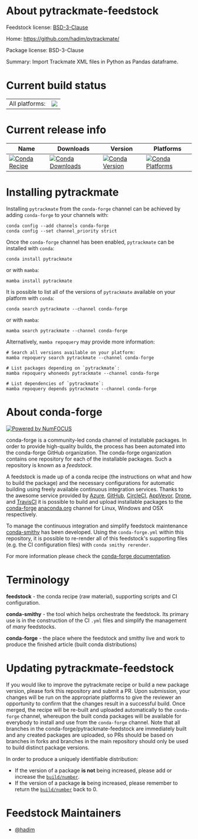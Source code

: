 About pytrackmate-feedstock
===========================

Feedstock license: [BSD-3-Clause](https://github.com/conda-forge/tmpmib_7s_u-feedstock/blob/main/LICENSE.txt)

Home: https://github.com/hadim/pytrackmate/

Package license: BSD-3-Clause

Summary: Import Trackmate XML files in Python as Pandas dataframe.

Current build status
====================


<table><tr><td>All platforms:</td>
    <td>
      <a href="https://dev.azure.com/conda-forge/feedstock-builds/_build/latest?definitionId=None&branchName=main">
        <img src="https://dev.azure.com/conda-forge/feedstock-builds/_apis/build/status/tmpmib_7s_u-feedstock?branchName=main">
      </a>
    </td>
  </tr>
</table>

Current release info
====================

| Name | Downloads | Version | Platforms |
| --- | --- | --- | --- |
| [![Conda Recipe](https://img.shields.io/badge/recipe-pytrackmate-green.svg)](https://anaconda.org/conda-forge/pytrackmate) | [![Conda Downloads](https://img.shields.io/conda/dn/conda-forge/pytrackmate.svg)](https://anaconda.org/conda-forge/pytrackmate) | [![Conda Version](https://img.shields.io/conda/vn/conda-forge/pytrackmate.svg)](https://anaconda.org/conda-forge/pytrackmate) | [![Conda Platforms](https://img.shields.io/conda/pn/conda-forge/pytrackmate.svg)](https://anaconda.org/conda-forge/pytrackmate) |

Installing pytrackmate
======================

Installing `pytrackmate` from the `conda-forge` channel can be achieved by adding `conda-forge` to your channels with:

```
conda config --add channels conda-forge
conda config --set channel_priority strict
```

Once the `conda-forge` channel has been enabled, `pytrackmate` can be installed with `conda`:

```
conda install pytrackmate
```

or with `mamba`:

```
mamba install pytrackmate
```

It is possible to list all of the versions of `pytrackmate` available on your platform with `conda`:

```
conda search pytrackmate --channel conda-forge
```

or with `mamba`:

```
mamba search pytrackmate --channel conda-forge
```

Alternatively, `mamba repoquery` may provide more information:

```
# Search all versions available on your platform:
mamba repoquery search pytrackmate --channel conda-forge

# List packages depending on `pytrackmate`:
mamba repoquery whoneeds pytrackmate --channel conda-forge

# List dependencies of `pytrackmate`:
mamba repoquery depends pytrackmate --channel conda-forge
```


About conda-forge
=================

[![Powered by
NumFOCUS](https://img.shields.io/badge/powered%20by-NumFOCUS-orange.svg?style=flat&colorA=E1523D&colorB=007D8A)](https://numfocus.org)

conda-forge is a community-led conda channel of installable packages.
In order to provide high-quality builds, the process has been automated into the
conda-forge GitHub organization. The conda-forge organization contains one repository
for each of the installable packages. Such a repository is known as a *feedstock*.

A feedstock is made up of a conda recipe (the instructions on what and how to build
the package) and the necessary configurations for automatic building using freely
available continuous integration services. Thanks to the awesome service provided by
[Azure](https://azure.microsoft.com/en-us/services/devops/), [GitHub](https://github.com/),
[CircleCI](https://circleci.com/), [AppVeyor](https://www.appveyor.com/),
[Drone](https://cloud.drone.io/welcome), and [TravisCI](https://travis-ci.com/)
it is possible to build and upload installable packages to the
[conda-forge](https://anaconda.org/conda-forge) [anaconda.org](https://anaconda.org/)
channel for Linux, Windows and OSX respectively.

To manage the continuous integration and simplify feedstock maintenance
[conda-smithy](https://github.com/conda-forge/conda-smithy) has been developed.
Using the ``conda-forge.yml`` within this repository, it is possible to re-render all of
this feedstock's supporting files (e.g. the CI configuration files) with ``conda smithy rerender``.

For more information please check the [conda-forge documentation](https://conda-forge.org/docs/).

Terminology
===========

**feedstock** - the conda recipe (raw material), supporting scripts and CI configuration.

**conda-smithy** - the tool which helps orchestrate the feedstock.
                   Its primary use is in the construction of the CI ``.yml`` files
                   and simplify the management of *many* feedstocks.

**conda-forge** - the place where the feedstock and smithy live and work to
                  produce the finished article (built conda distributions)


Updating pytrackmate-feedstock
==============================

If you would like to improve the pytrackmate recipe or build a new
package version, please fork this repository and submit a PR. Upon submission,
your changes will be run on the appropriate platforms to give the reviewer an
opportunity to confirm that the changes result in a successful build. Once
merged, the recipe will be re-built and uploaded automatically to the
`conda-forge` channel, whereupon the built conda packages will be available for
everybody to install and use from the `conda-forge` channel.
Note that all branches in the conda-forge/pytrackmate-feedstock are
immediately built and any created packages are uploaded, so PRs should be based
on branches in forks and branches in the main repository should only be used to
build distinct package versions.

In order to produce a uniquely identifiable distribution:
 * If the version of a package **is not** being increased, please add or increase
   the [``build/number``](https://docs.conda.io/projects/conda-build/en/latest/resources/define-metadata.html#build-number-and-string).
 * If the version of a package **is** being increased, please remember to return
   the [``build/number``](https://docs.conda.io/projects/conda-build/en/latest/resources/define-metadata.html#build-number-and-string)
   back to 0.

Feedstock Maintainers
=====================

* [@hadim](https://github.com/hadim/)


<!-- dummy commit to enable rerendering -->

